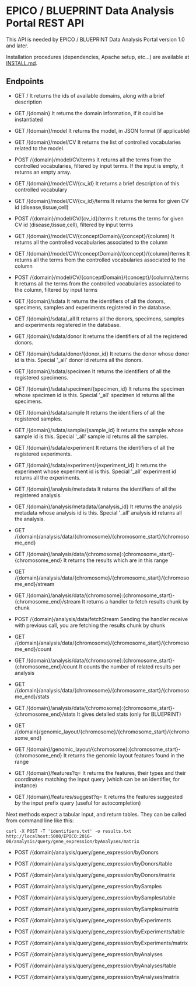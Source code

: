 EPICO / BLUEPRINT Data Analysis Portal REST API
=======================================

This API is needed by EPICO / BLUEPRINT Data Analysis Portal version 1.0 and later.

Installation procedures (dependencies, Apache setup, etc...) are available at [INSTALL.md](INSTALL.md).

Endpoints
--------

* GET /	It returns the ids of available domains, along with a brief description

* GET /{domain}	It returns the domain information, if it could be instantiated

* GET /{domain}/model	It returns the model, in JSON format (if applicable)

* GET /{domain}/model/CV	It returns the list of controlled vocabularies related to the model.

* POST /{domain}/model/CV/terms	It returns all the terms from the controlled vocabularies, filtered by input terms. If the input is empty, it returns an empty array.

* GET /{domain}/model/CV/{cv_id}	It returns a brief description of this controlled vocabulary

* GET /{domain}/model/CV/{cv_id}/terms	It returns the terms for given CV id (disease,tissue,cell)

* POST /{domain}/model/CV/{cv_id}/terms	It returns the terms for given CV id (disease,tissue,cell), filtered by input terms

* GET /{domain}/model/CV/{conceptDomain}/{concept}/{column}	It returns all the controlled vocabularies associated to the column

* GET /{domain}/model/CV/{conceptDomain}/{concept}/{column}/terms	It returns all the terms from the controlled vocabularies associated to the column

* POST /{domain}/model/CV/{conceptDomain}/{concept}/{column}/terms	It returns all the terms from the controlled vocabularies associated to the column, filtered by input terms

* GET /{domain}/sdata	It returns the identifiers of all the donors, specimens, samples and experiments registered in the database.

* GET /{domain}/sdata/_all	It returns all the donors, specimens, samples and experiments registered in the database.

* GET /{domain}/sdata/donor	It returns the identifiers of all the registered donors.

* GET /{domain}/sdata/donor/{donor_id}	It returns the donor whose donor id is this. Special '_all' donor id returns all the donors.

* GET /{domain}/sdata/specimen	It returns the identifiers of all the registered specimens.

* GET /{domain}/sdata/specimen/{specimen_id}	It returns the specimen whose specimen id is this. Special '_all' specimen id returns all the specimens.

* GET /{domain}/sdata/sample	It returns the identifiers of all the registered samples.

* GET /{domain}/sdata/sample/{sample_id}	It returns the sample whose sample id is this. Special '_all' sample id returns all the samples.

* GET /{domain}/sdata/experiment	It returns the identifiers of all the registered experiments.

* GET /{domain}/sdata/experiment/{experiment_id}	It returns the experiment whose experiment id is this. Special '_all' experiment id returns all the experiments.

* GET /{domain}/analysis/metadata	It returns the identifiers of all the registered analysis.

* GET /{domain}/analysis/metadata/{analysis_id}	It returns the analysis metadata whose analysis id is this. Special '_all' analysis id returns all the analysis.

* GET /{domain}/analysis/data/{chromosome}/{chromosome_start}/{chromosome_end}
* GET /{domain}/analysis/data/{chromosome}:{chromosome_start}-{chromosome_end}	It returns the results which are in this range

* GET /{domain}/analysis/data/{chromosome}/{chromosome_start}/{chromosome_end}/stream
* GET /{domain}/analysis/data/{chromosome}:{chromosome_start}-{chromosome_end}/stream	It returns a handler to fetch results chunk by chunk

* POST /{domain}/analysis/data/fetchStream	Sending the handler receive with previous call, you are fetching the results chunk by chunk

* GET /{domain}/analysis/data/{chromosome}/{chromosome_start}/{chromosome_end}/count
* GET /{domain}/analysis/data/{chromosome}:{chromosome_start}-{chromosome_end}/count	It counts the number of related results per analysis

* GET /{domain}/analysis/data/{chromosome}/{chromosome_start}/{chromosome_end}/stats
* GET /{domain}/analysis/data/{chromosome}:{chromosome_start}-{chromosome_end}/stats	It gives detailed stats	(only for BLUEPRINT)

* GET /{domain}/genomic_layout/{chromosome}/{chromosome_start}/{chromosome_end}
* GET /{domain}/genomic_layout/{chromosome}:{chromosome_start}-{chromosome_end}	It returns the genomic layout features found in the range

* GET /{domain}/features?q=	It returns the features, their types and their coordinates matching the input query (which can be an identifier, for instance)

* GET /{domain}/features/suggest?q=	It returns the features suggested by the input prefix query (useful for autocompletion)

Next methods expect a tabular input, and return tables. They can be called from command line like this:

```
curl -X POST -T 'identifiers.txt' -o results.txt http://localhost:5000/EPICO:2016-08/analysis/query/gene_expression/byAnalyses/matrix
```

* POST /{domain}/analysis/query/gene_expression/byDonors
* POST /{domain}/analysis/query/gene_expression/byDonors/table

* POST /{domain}/analysis/query/gene_expression/byDonors/matrix

* POST /{domain}/analysis/query/gene_expression/bySamples
* POST /{domain}/analysis/query/gene_expression/bySamples/table

* POST /{domain}/analysis/query/gene_expression/bySamples/matrix

* POST /{domain}/analysis/query/gene_expression/byExperiments
* POST /{domain}/analysis/query/gene_expression/byExperiments/table

* POST /{domain}/analysis/query/gene_expression/byExperiments/matrix

* POST /{domain}/analysis/query/gene_expression/byAnalyses
* POST /{domain}/analysis/query/gene_expression/byAnalyses/table

* POST /{domain}/analysis/query/gene_expression/byAnalyses/matrix
